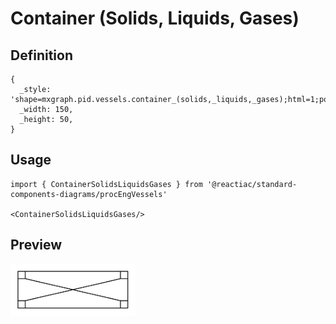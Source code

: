 # Container (Solids, Liquids, Gases)

## Definition

```
{
  _style: 'shape=mxgraph.pid.vessels.container_(solids,_liquids,_gases);html=1;pointerEvents=1;align=center;verticalLabelPosition=bottom;verticalAlign=top;dashed=0;',
  _width: 150,
  _height: 50,
}
```

## Usage

```
import { ContainerSolidsLiquidsGases } from '@reactiac/standard-components-diagrams/procEngVessels'

<ContainerSolidsLiquidsGases/>
```

## Preview

<img src="./container-solids-liquids-gases.png" width="200"/>
